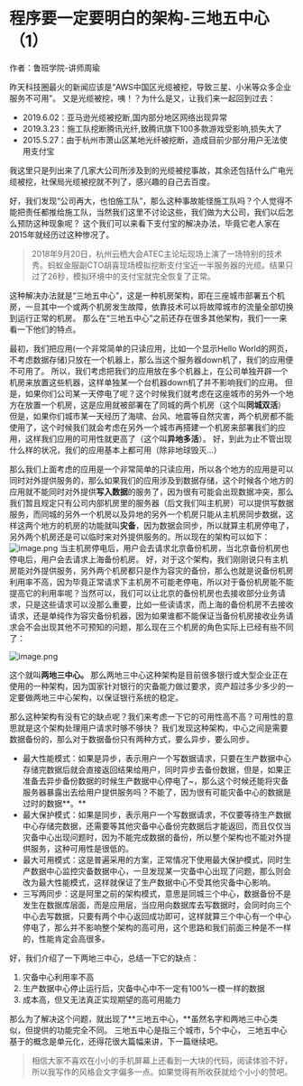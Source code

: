 # 程序要一定要明白的架构-三地五中心（1）
作者：鲁班学院-讲师周瑜

昨天科技圈最火的新闻应该是“AWS中国区光缆被挖，导致三星、小米等众多企业服务不可用”。
又是光缆被挖，咦！？为什么是又，让我们来一起回到过去：

- 2019.6.02：亚马逊光缆被挖断,国内部分地区网络出现异常
- 2019.3.23：施工队挖断腾讯光纤,致腾讯旗下100多款游戏受影响,损失大了
- 2015.5.27：由于杭州市萧山区某地光纤被挖断，造成目前少部分用户无法使用支付宝

我这里只是列出来了几家大公司所涉及到的光缆被挖事故，其余还包括什么广电光缆被挖，社保局光缆被挖就不列了，感兴趣的自己去百度。

好，我们发现“公司再大，也怕施工队”，那么这种事故能怪施工队吗？个人觉得不能把责任都推给施工队，当然我们这里不讨论这些，我们做为大公司，我们以后怎么预防这种现象呢？
这个我们可以来看下支付宝的解决办法，毕竟它老人家在2015年就经历过这种惨况了。

> 2018年9月20日，杭州云栖大会ATEC主论坛现场上演了一场特别的技术秀。蚂蚁金服副CTO胡喜现场模拟挖断支付宝近一半服务器的光缆。结果只过了26秒，模拟环境中的支付宝就完全恢复了正常。

这种解决办法就是“三地五中心”，这是一种机房架构，即在三座城市部署五个机房，一旦其中一个或两个机房发生故障，依靠技术可以将故障城市的流量全部切换到运行正常的机房。
那么在“三地五中心”之前还存在很多其他架构，我们一一来看一下他们的特点。

最初，我们把应用(一个非常简单的只读应用，比如一个显示Hello World的网页，不考虑数据存储)只放在一个机器上，那么当这个服务器down机了，我们的应用便不可用了。
所以，我们考虑把我们的应用放在多个机器上，在公司单独开辟一个机房来放置这些机器，这样单独某一个台机器down机了并不影响我们的应用。
但是，如果你们公司某一天停电了呢？这个时候我们就考虑在这座城市的另外一个地方在放置一个机房，这是应用就被部署在了同城的两个机房（这个叫**同城双活**）
但是，如果你们城市某一天经历了海啸、台风、地震等自然灾害，两个机房都不能使用了，这个时候我们就会考虑在另外一个城市再搭建一个机房来部署我们的应用，这样我们应用的可用性就更高了（这个叫**异地多活**）。
好，到此为止不管出现什么样的状况，我们的应用基本上都可用（除非地球毁灭...）

那么我们上面考虑的应用是一个非常简单的只读应用，所以各个地方的应用是可以同时对外提供服务的，那么如果我们的应用涉及到数据存储，这个时候各个地方的应用就不能同时对外提供**写入数据**的服务了，因为很有可能会出现数据冲突，那么我们暂且规定只有公司内部机房里的服务器（后文我们叫主机房）可以提供写数据服务，而同城的另外一个机房以及异地的另外一个机房只能从主机房同步数据，这样这两个地方的机房的功能就叫**灾备**，因为数据会同步，所以就算主机房停电了，另外两个机房还是可以临时来对外提供服务的。所以现在的架构可以如下：
![image.png](https://cdn.nlark.com/yuque/0/2019/png/365147/1559549057563-768fec39-ccb9-488d-8300-d35aa4cc6051.png#align=left&display=inline&height=214&name=image.png&originHeight=428&originWidth=840&size=31714&status=done&width=420)
当主机房停电后，用户会去请求北京备份机房，当北京备份机房也停电后，用户会去请求上海备份机房。
好，对于这个架构，我们刚刚说只有主机房能对外提供服务，另外两个机房都只是作为容灾的备份，那么也就是说备份机房利用率不高，因为毕竟正常请求下主机房不可能老停电，所以对于备份机房能不能提高它的利用率呢？当然可以，我们可以让北京的备份机房也去接收部分业务请求，只是这些请求可以没那么重要，比如一些读请求，而上海的备份机房不去接收请求，还是单纯作为容灾备份机器，因为如果谁都不能保证当备份机房接收业务请求会不会出现其他不可预知的问题，那么现在三个机房的角色实际上已经有些不同了：

![image.png](https://cdn.nlark.com/yuque/0/2019/png/365147/1559549621224-b3662b9f-29dd-4157-ad00-977a758c3541.png#align=left&display=inline&height=204&name=image.png&originHeight=408&originWidth=926&size=36173&status=done&width=463)

这个就叫**两地三中心。**
那么两地三中心这种架构是目前很多银行或大型企业正在使用的一种架构，因为国家针对银行的灾备能力做过要求，资产超过多少多少的一定要做两地三中心架构，以保证银行系统的稳定。

那么这种架构有没有它的缺点呢？我们来考虑一下它的可用性高不高？可用性的意思就是这个架构处理用户请求时够不够快？
我们发现这种架构，中心之间是需要数据备份的，那么对于数据备份只有两种方式，要么异步，要么同步。

- 最大性能模式：如果是异步，表示用户一个写数据请求，只要在生产数据中心存储完数据后就会直接返回结果给用户，同时异步去备份数据，但是，如果正准备去异步备份数据的时候生产数据中心停电了~，那么这个时候还能将灾备服务器暴露出去给用户提供服务吗？不能了，因为很有可能灾备中心的数据是过时的数据**。**
- 最大保护模式：如果是同步，表示用户一个写数据请求，不仅要等待生产数据中心存储完数据，还需要等其他灾备中心备份完数据后才能返回，而且仅仅当灾备中心出现问题时，因为不能完成数据的备份，所以整个架构也不能对外提供服务，这种可用性是很低的。
- 最大可用模式：这是普遍采用的方案，正常情况下使用最大保护模式，同时生产数据中心监控灾备数据中心，一旦发现某一灾备中心出现了问题，那么则会改为最大性能模式，这样就保证了生产数据中心不受其他灾备中心影响。
- 三写两同步：这是阿里之前的架构模式，意思是同城三个中心，数据备份不是发生在数据库层面，而是应用层，当应用向数据库去写数据时，会同时向三个中心去写数据，只要有两个中心返回成功即可，这样就算三个中心有一个中心停电了，那么并不影响整个架构的高可用，这个思路和我们前面三种是不一样的，性能肯定会高很多。

好，我们介绍了一下两地三中心，总结一下它的缺点：

1. 灾备中心利用率不高
1. 生产数据中心停止运行后，灾备中心中不一定有100%一模一样的数据
1. 成本高，但又无法真正实现期望的高可用能力

那么为了解决这个问题，就出现了**三地五中心，**虽然名字和两地三中心类似，但提供的功能完全不同。
三地五中心是指三个城市，5个中心， 三地五中心基于的概念是单元化，还得花很大篇幅来讲，下一篇继续吧。

> 相信大家不喜欢在小小的手机屏幕上还看到一大块的代码，阅读体验不好，所以我写作的风格会文字偏多一点。如果觉得有所收获就给个小小的赞吧。

